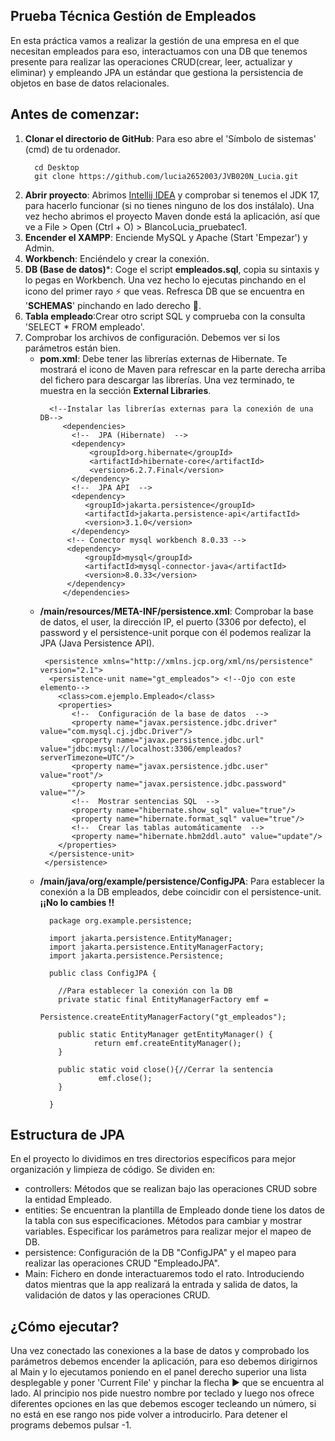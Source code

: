 ## **Prueba Técnica Gestión de Empleados** 

En esta práctica vamos a realizar la gestión de una empresa en el que necesitan empleados
para eso, interactuamos con una DB que tenemos presente para realizar las operaciones 
CRUD(crear, leer, actualizar y eliminar) y empleando JPA un estándar que gestiona la persistencia
de objetos en base de datos relacionales.

## Antes de comenzar:

  1. **Clonar el directorio de GitHub**: Para eso abre el 'Símbolo de sistemas' (cmd) de tu ordenador.
      ```
        cd Desktop
        git clone https://github.com/lucia2652003/JVB020N_Lucia.git
      ```
  2. **Abrir proyecto**: Abrimos [Intellij IDEA](https://www.youtube.com/watch?v=eicDTFhVXxs) y comprobar si tenemos el JDK 17,
     para hacerlo funcionar (si no tienes ninguno de los dos instálalo).
     Una vez hecho abrimos el proyecto Maven donde está la aplicación, 
     así que ve a File > Open (Ctrl + O) > BlancoLucia_pruebatec1.
  3. **Encender el XAMPP**: Enciende MySQL y Apache (Start 'Empezar') y Admin.
  4. **Workbench**: Enciéndelo y crear la conexión. 
  5. **DB (Base de datos)***: Coge el script **empleados.sql**, copia su sintaxis y lo pegas en Workbench. 
    Una vez hecho lo ejecutas pinchando en el icono del primer rayo :zap: que veas. Refresca
    DB  que se encuentra en '**SCHEMAS**' pinchando en lado derecho :arrows_counterclockwise:. 
  6. **Tabla empleado**:Crear otro script SQL y comprueba con la consulta 'SELECT * FROM empleado'.
  7. Comprobar los archivos de configuración. Debemos ver si los parámetros están bien.
     * **pom.xml**: Debe tener las librerías externas de Hibernate. Te mostrará el icono de Maven para refrescar
      en la parte derecha arriba del fichero para descargar las librerías. Una vez terminado, te muestra en la sección
      **External Libraries**.
          ```
            <!--Instalar las librerías externas para la conexión de una DB-->
               <dependencies>
                 <!--  JPA (Hibernate)  -->
                 <dependency>
                     <groupId>org.hibernate</groupId>
                     <artifactId>hibernate-core</artifactId>
                     <version>6.2.7.Final</version>
                 </dependency>
                 <!--  JPA API  -->
                 <dependency>
                    <groupId>jakarta.persistence</groupId>
                    <artifactId>jakarta.persistence-api</artifactId>
                    <version>3.1.0</version>
                 </dependency>
                <!-- Conector mysql workbench 8.0.33 -->
                <dependency>
                    <groupId>mysql</groupId>
                    <artifactId>mysql-connector-java</artifactId>
                    <version>8.0.33</version>
                </dependency>
               </dependencies>
          ```
     * **/main/resources/META-INF/persistence.xml**: Comprobar la base de datos, el user, la dirección IP, el puerto (3306 por defecto), el password y el persistence-unit
      porque con él podemos realizar la JPA (Java Persistence API).
          ```
           <persistence xmlns="http://xmlns.jcp.org/xml/ns/persistence" version="2.1">
            <persistence-unit name="gt_empleados"> <!--Ojo con este elemento-->
              <class>com.ejemplo.Empleado</class>
              <properties>
                 <!--  Configuración de la base de datos  -->
                 <property name="javax.persistence.jdbc.driver" value="com.mysql.cj.jdbc.Driver"/>
                 <property name="javax.persistence.jdbc.url" value="jdbc:mysql://localhost:3306/empleados?serverTimezone=UTC"/>
                 <property name="javax.persistence.jdbc.user" value="root"/>
                 <property name="javax.persistence.jdbc.password" value=""/>
                 <!--  Mostrar sentencias SQL  -->
                 <property name="hibernate.show_sql" value="true"/>
                 <property name="hibernate.format_sql" value="true"/>
                 <!--  Crear las tablas automáticamente  -->
                 <property name="hibernate.hbm2ddl.auto" value="update"/>
              </properties>
            </persistence-unit>
           </persistence>
          ```
     * **/main/java/org/example/persistence/ConfigJPA**: Para establecer la conexión a la DB empleados, debe coincidir con el
      persistence-unit. **¡¡No lo cambies !!**
         ```
           package org.example.persistence;

           import jakarta.persistence.EntityManager;
           import jakarta.persistence.EntityManagerFactory;
           import jakarta.persistence.Persistence;

           public class ConfigJPA {

             //Para establecer la conexión con la DB
             private static final EntityManagerFactory emf =
                                  Persistence.createEntityManagerFactory("gt_empleados");

             public static EntityManager getEntityManager() {
                     return emf.createEntityManager();
             }

             public static void close(){//Cerrar la sentencia
                      emf.close();
             }

           }
         ```
       
## Estructura de JPA
 En el proyecto lo dividimos en tres directorios específicos para mejor organización 
 y limpieza de código. 
 Se dividen en:
   * controllers: Métodos que se realizan bajo las operaciones CRUD sobre la entidad Empleado.
   * entities: Se encuentran la plantilla de Empleado donde tiene los datos de la tabla 
     con sus especificaciones. Métodos para cambiar y mostrar variables. Especificar los parámetros
     para realizar mejor el mapeo de DB.
   * persistence: Configuración de la DB "ConfigJPA" y el mapeo para realizar las operaciones CRUD "EmpleadoJPA".
   * Main: Fichero en donde interactuaremos todo el rato. Introduciendo datos mientras que la app 
     realizará la entrada y salida de datos, la validación de datos y las operaciones CRUD. 

## ¿Cómo ejecutar?
   Una vez conectado las conexiones a la base de datos y comprobado los parámetros debemos encender la aplicación,
   para eso debemos dirigirnos al Main y lo ejecutamos poniendo en el panel derecho superior una lista desplegable y poner
   'Current File' y pinchar la flecha :arrow_forward: que se encuentra al lado.  Al principio nos pide nuestro nombre por teclado y luego nos ofrece
   diferentes opciones en las que debemos escoger tecleando un número, si no está en ese rango nos pide volver a introducirlo.
   Para detener el programs debemos pulsar -1.
     
   
